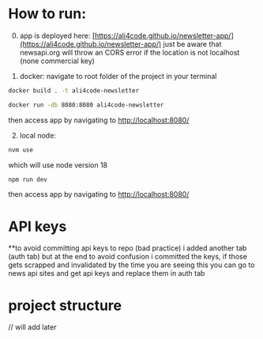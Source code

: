# How to run:

0. app is deployed here: [https://ali4code.github.io/newsletter-app/](https://ali4code.github.io/newsletter-app/)
just be aware that newsapi.org will throw an CORS error if the location is not localhost (none commercial key)

1. docker:
navigate to root folder of the project in your terminal

```bash 
docker build . -t ali4code-newsletter
```

```bash 
docker run -db 8080:8080 ali4code-newsletter
```
then access app by navigating to [http://localhost:8080/](http://localhost:8080/)


2. local node: 

```bash 
nvm use
```
which will use node version 18

```bash 
npm run dev
```
then access app by navigating to [http://localhost:8080/](http://localhost:8080/)

# API keys

**to avoid committing api keys to repo (bad practice) i added another tab (auth tab)
but at the end to avoid confusion i committed the keys, if those gets scrapped and invalidated by the time you are seeing this you can go to news api sites and get api keys and replace them in auth tab


# project structure

// will add later